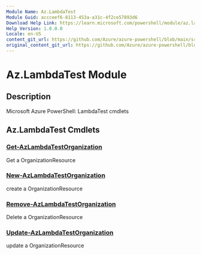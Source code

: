 ```yaml
---
Module Name: Az.LambdaTest
Module Guid: accceef6-8113-453a-a31c-4f2ce57893d6
Download Help Link: https://learn.microsoft.com/powershell/module/az.lambdatest
Help Version: 1.0.0.0
Locale: en-US
content_git_url: https://github.com/Azure/azure-powershell/blob/main/src/LambdaTest/LambdaTest/help/Az.LambdaTest.md
original_content_git_url: https://github.com/Azure/azure-powershell/blob/main/src/LambdaTest/LambdaTest/help/Az.LambdaTest.md
---
```


# Az.LambdaTest Module
## Description
Microsoft Azure PowerShell: LambdaTest cmdlets

## Az.LambdaTest Cmdlets
### [Get-AzLambdaTestOrganization](Get-AzLambdaTestOrganization.md)
Get a OrganizationResource

### [New-AzLambdaTestOrganization](New-AzLambdaTestOrganization.md)
create a OrganizationResource

### [Remove-AzLambdaTestOrganization](Remove-AzLambdaTestOrganization.md)
Delete a OrganizationResource

### [Update-AzLambdaTestOrganization](Update-AzLambdaTestOrganization.md)
update a OrganizationResource

